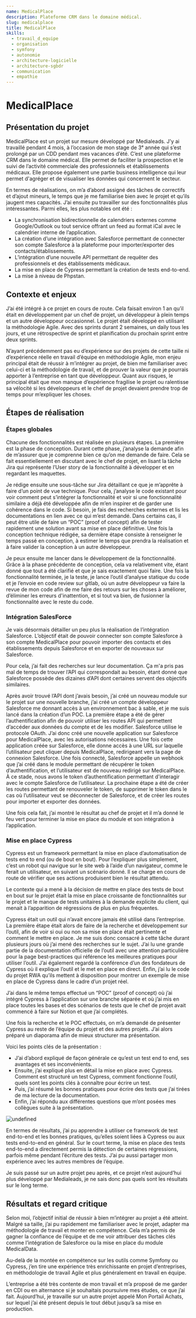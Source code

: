 ```yaml
---
name: MedicalPlace
description: Plateforme CRM dans le domaine médical.
slug: medicalplace
title: MedicalPlace
skills:
  - travail_d_equipe
  - organisation
  - symfony
  - autonomie
  - architecture-logicielle
  - architecture-sgbdr
  - communication
  - empathie
---
```


# MedicalPlace

## Présentation du projet

MedicalPlace est un projet sur mesure développé par Medialeads. J’y ai travaillé pendant 4 mois, à l’occasion de mon stage de 3ᵉ année qui s’est prolongé par un CDD pendant mes vacances d’été. C’est une plateforme CRM dans le domaine médical. Elle permet de faciliter la prospection et le suivi de l’activité commerciale des professionnels et établissements médicaux. Elle propose également une partie business intelligence qui leur permet d'agréger et de visualiser les données qui concernent le secteur.

En termes de réalisations, on m’a d’abord assigné des tâches de correctifs et d’ajout mineurs, le temps que je me familiarise bien avec le projet et qu’ils jaugent mes capacités. J’ai ensuite pu travailler sur des fonctionnalités plus intéressantes. Parmi elles, les plus notables ont été :

- La synchronisation bidirectionnelle de calendriers externes comme Google/Outlook ou tout service offrant un feed au format iCal avec le calendrier interne de l’application.
- La création d’une intégration avec Salesforce permettant de connecter son compte Salesforce à la plateforme pour importer/exporter des contacts/établissements.
- L’intégration d’une nouvelle API permettant de requêter des professionnels et des établissements médicaux.
- La mise en place de Cypress permettant la création de tests end-to-end.
- La mise à niveau de Phpstan.

## Contexte et enjeux

J’ai été intégré à ce projet en cours de route. Cela faisait environ 1 an qu’il était en développement par un chef de projet, un développeur à plein temps et un autre développeur occasionnel. Le projet était développé en utilisant la méthodologie Agile. Avec des sprints durant 2 semaines, un daily tous les jours, et une rétrospective de sprint et planification du prochain sprint entre deux sprints.

N’ayant précédemment pas eu d’expérience sur des projets de cette taille ni d’expérience réelle en travail d’équipe en méthodologie Agile, mon enjeu principal était de réussir à m’intégrer au projet, de bien me familiariser avec celui-ci et la méthodologie de travail, et de prouver la valeur que je pourrais apporter à l’entreprise en tant que développeur. Quant aux risques, le principal était que mon manque d’expérience fragilise le projet ou ralentisse sa vélocité si les développeurs et le chef de projet devaient prendre trop de temps pour m’expliquer les choses.

## Étapes de réalisation

### Étapes globales

Chacune des fonctionnalités est réalisée en plusieurs étapes. La première est la phase de conception. Durant cette phase, j’analyse la demande afin de m’assurer que je comprenne bien ce qu’on me demande de faire. Cela se fait essentiellement en discutant avec le chef de projet, en lisant la tâche Jira qui représente l’User story de la fonctionnalité à développer et en regardant les maquettes.

Je rédige ensuite une sous-tâche sur Jira détaillant ce que je m’apprête à faire d’un point de vue technique. Pour cela, j’analyse le code existant pour voir comment peut s’intégrer la fonctionnalité et voir si une fonctionnalité similaire a déjà été développée afin de m’en inspirer et de garder une cohérence dans le code. Si besoin, je fais des recherches externes et lis les documentations en lien avec ce qui m’est demandé. Dans certains cas, il peut être utile de faire un “POC” (proof of concept) afin de tester rapidement une solution avant sa mise en place définitive. Une fois la conception technique rédigée, sa dernière étape consiste à renseigner le temps passé en conception, à estimer le temps que prendra la réalisation et à faire valider la conception à un autre développeur.

Je peux ensuite me lancer dans le développement de la fonctionnalité. Grâce à la phase précédente de conception, cela va relativement vite, étant donné que tout a été clarifié et que je sais exactement quoi faire. Une fois la fonctionnalité terminée, je la teste, je lance l’outil d’analyse statique du code et je l’envoie en code review sur gitlab, où un autre développeur va faire la revue de mon code afin de me faire des retours sur les choses à améliorer, d’éliminer les erreurs d'inattention, et si tout va bien, de fusionner la fonctionnalité avec le reste du code.

### Intégration SalesForce

Je vais désormais détailler un peu plus la réalisation de l’intégration Salesforce. L’objectif était de pouvoir connecter son compte Salesforce à son compte MedicalPlace pour pouvoir importer des contacts et des établissements depuis Salesforce et en exporter de nouveaux sur Salesforce.

Pour cela, j’ai fait des recherches sur leur documentation. Ça m'a pris pas mal de temps de trouver l’API qui correspondait au besoin, étant donné que Salesforce possède des dizaines d’API dont certaines servent des objectifs similaires.

Après avoir trouvé l’API dont j’avais besoin, j’ai créé un nouveau module sur le projet sur une nouvelle branche, j’ai créé un compte développeur Salesforce me donnant accès à un environnement bac à sable, et je me suis lancé dans la création d’un POC. La première étape a été de gérer l’authentification afin de pouvoir utiliser les routes API qui permettent d’accéder aux données du compte et de les modifier. Salesforce utilise le protocole OAuth. J’ai donc créé une nouvelle application sur Salesforce pour MedicalPlace, avec les autorisations nécessaires. Une fois cette application créée sur Salesforce, elle donne accès à une URL sur laquelle l’utilisateur peut cliquer depuis MedicalPlace, redirigeant vers la page de connexion Salesforce. Une fois connecté, Salesforce appelle un webhook que j’ai créé dans le module permettant de récupérer le token d’authentification, et l’utilisateur est de nouveau redirigé sur MedicalPlace. À ce stade, nous avons le token d’authentification permettant d'interagir avec le compte Salesforce de l’utilisateur. La prochaine étape a été de créer les routes permettant de renouveler le token, de supprimer le token dans le cas où l’utilisateur veut se déconnecter de Salesforce, et de créer les routes pour importer et exporter des données.

Une fois cela fait, j’ai montré le résultat au chef de projet et il m’a donné le feu vert pour terminer la mise en place du module et son intégration à l’application.

### Mise en place Cypress

Cypress est un framework permettant la mise en place d’automatisation de tests end to end (ou de bout en bout). Pour l’expliquer plus simplement, c’est un robot qui navigue sur le site web à l’aide d’un navigateur, comme le ferait un utilisateur, en suivant un scénario donné. Il se charge en cours de route de vérifier que ses actions produisent bien le résultat attendu.

Le contexte qui a mené à la décision de mettre en place des tests de bout en bout sur le projet était la mise en place croissante de fonctionnalités sur le projet et le manque de tests unitaires à la demande explicite du client, qui menait à l’apparition de régressions de plus en plus fréquentes.

Cypress était un outil qui n’avait encore jamais été utilisé dans l’entreprise. La première étape était alors de faire de la recherche et développement sur l’outil, afin de voir si oui ou non sa mise en place était pertinente et comment le mettre en place. Je me suis donc consacré à cette tâche durant plusieurs jours où j’ai mené des recherches sur le sujet. J’ai lu une grande partie de la documentation officielle de l’outil avec une attention particulière pour la page best-practices qui référence les meilleures pratiques pour utiliser l’outil. J’ai également regardé la conférence d’un des fondateurs de Cypress où il explique l’outil et le met en place en direct. Enfin, j’ai lu le code du projet RWA qu’ils mettent à disposition pour montrer un exemple de mise en place de Cypress dans le cadre d’un projet réel.

J’ai dans le même temps effectué un “POC” (proof of concept) où j’ai intégré Cypress à l’application sur une branche séparée et où j’ai mis en place toutes les bases et des scénarios de tests que le chef de projet avait commencé à faire sur Notion et que j’ai complétés.

Une fois la recherche et le POC effectués, on m’a demandé de présenter Cypress au reste de l’équipe du projet et des autres projets. J’ai alors préparé un diaporama afin de mieux structurer ma présentation.

Voici les points clés de la présentation :

- J’ai d’abord expliqué de façon générale ce qu’est un test end to end, ses avantages et ses inconvénients.
- Ensuite, j’ai expliqué plus en détail la mise en place avec Cypress. Comment est structuré un test Cypress, comment fonctionne l’outil, quels sont les points clés à connaître pour écrire un test.
- Puis, j’ai résumé les bonnes pratiques pour écrire des tests que j’ai tirées de ma lecture de la documentation.
- Enfin, j’ai répondu aux différentes questions que m’ont posées mes collègues suite à la présentation.

![undefined](https://lh7-rt.googleusercontent.com/docsz/AD_4nXdpooYEbtI5mQXiO5N4qq9cjuQZHnt9ecsd_TzTn6xDaoRthVLMqPQbHpYzwnTG9SrMoAc6W6nA5qq5NHJ5zc4u7cjWC-TUUjUyfk-Pcf_GOiP51KAqChLDYY_LsTPmqwIPWgch?key=eS0VhAfWoDcA9yxcaUUJCAZ9)

En termes de résultats, j’ai pu apprendre à utiliser ce framework de test end-to-end et les bonnes pratiques, qu’elles soient liées à Cypress ou aux tests end-to-end en général. Sur le court terme, la mise en place des tests end-to-end a directement permis la détection de certaines régressions, parfois même pendant l’écriture des tests. J’ai pu aussi partager mon expérience avec les autres membres de l’équipe.

Je suis passé sur un autre projet peu après, et ce projet n’est aujourd’hui plus développé par Medialeads, je ne sais donc pas quels sont les résultats sur le long terme.

## Résultats et regard critique

Selon moi, l’objectif initial de réussir à bien m’intégrer au projet a été atteint. Malgré sa taille, j’ai pu rapidement me familiariser avec le projet, adapter ma méthodologie de travail et monter en compétence. Cela m’a permis de gagner la confiance de l’équipe et de me voir attribuer des tâches clés comme l’intégration de Salesforce ou la mise en place du module MedicalData.

Au-delà de la montée en compétence sur les outils comme Symfony ou Cypress, j’en tire une expérience très enrichissante en projet d’entreprises, en méthodologie de travail Agile et plus généralement en travail en équipe.

L’entreprise a été très contente de mon travail et m’a proposé de me garder en CDI ou en alternance si je souhaitais poursuivre mes études, ce que j’ai fait. Aujourd’hui, je travaille sur un autre projet appelé Mon Portail Achats, sur lequel j’ai été présent depuis le tout début jusqu’à sa mise en production.

